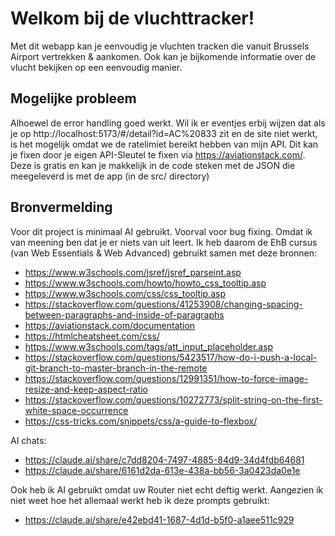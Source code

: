 # Welkom bij de vluchttracker!
Met dit webapp kan je eenvoudig je vluchten tracken die vanuit Brussels Airport vertrekken & aankomen.
Ook kan je bijkomende informatie over de vlucht bekijken op een eenvoudig manier.


## Mogelijke probleem
Alhoewel de error handling goed werkt. Wil ik er eventjes erbij wijzen dat als je op http://localhost:5173/#/detail?id=AC%20833 zit en de site niet werkt, is het mogelijk omdat we de ratelimiet bereikt hebben van mijn API. Dit kan je fixen door je eigen API-Sleutel te fixen via https://aviationstack.com/. Deze is gratis en kan je makkelijk in de code steken met de JSON die meegeleverd is met de app (in de src/ directory)

## Bronvermelding
Voor dit project is minimaal AI gebruikt. Voorval voor bug fixing. Omdat ik van meening ben dat je er niets van uit leert. Ik heb daarom de EhB cursus (van Web Essentials & Web Advanced) gebruikt samen met deze bronnen:
- https://www.w3schools.com/jsref/jsref_parseint.asp
- https://www.w3schools.com/howto/howto_css_tooltip.asp
- https://www.w3schools.com/css/css_tooltip.asp
- https://stackoverflow.com/questions/41253908/changing-spacing-between-paragraphs-and-inside-of-paragraphs
- https://aviationstack.com/documentation
- https://htmlcheatsheet.com/css/
- https://www.w3schools.com/tags/att_input_placeholder.asp
- https://stackoverflow.com/questions/5423517/how-do-i-push-a-local-git-branch-to-master-branch-in-the-remote
- https://stackoverflow.com/questions/12991351/how-to-force-image-resize-and-keep-aspect-ratio
- https://stackoverflow.com/questions/10272773/split-string-on-the-first-white-space-occurrence
- https://css-tricks.com/snippets/css/a-guide-to-flexbox/

AI chats:
- https://claude.ai/share/c7dd8204-7497-4885-84d9-34d4fdb64681
- https://claude.ai/share/6161d2da-613e-438a-bb56-3a0423da0e1e

Ook heb ik AI gebruikt omdat uw Router niet echt deftig werkt. Aangezien ik niet weet hoe het allemaal werkt heb ik deze prompts gebruikt:
- https://claude.ai/share/e42ebd41-1687-4d1d-b5f0-a1aee511c929